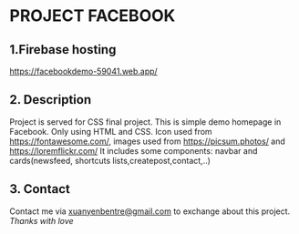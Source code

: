# PROJECT FACEBOOK
## 1.Firebase hosting
https://facebookdemo-59041.web.app/
## 2. Description
Project is served for CSS final project.
This is simple demo homepage in Facebook. Only using HTML and CSS.
Icon used from https://fontawesome.com/, images used from https://picsum.photos/ and https://loremflickr.com/
It includes some components: navbar and cards(newsfeed, shortcuts lists,createpost,contact,..)
## 3. Contact
Contact me via xuanyenbentre@gmail.com to exchange about this project.
*Thanks with love*
